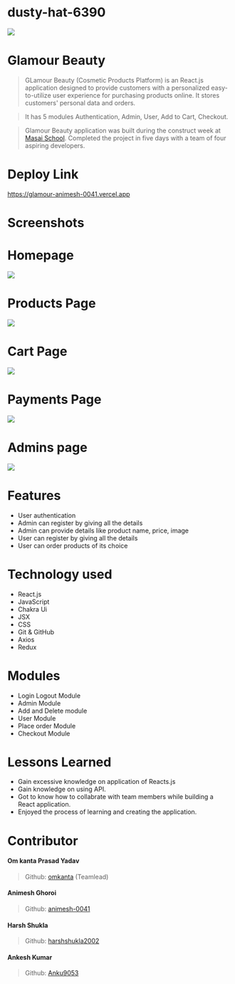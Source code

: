 # dusty-hat-6390

<img src="https://i.postimg.cc/GpBtSsjH/Glamour-Logo-cropped.jpg"/>

# Glamour Beauty

> GLamour Beauty (Cosmetic Products Platform) is an React.js application designed to provide customers with a personalized easy-to-utilize user experience for purchasing products online. It stores customers' personal data and orders.

> It has 5 modules Authentication, Admin, User, Add to Cart, Checkout.

> Glamour Beauty application was built during the construct week at [Masai School](https://masaischool.com/). Completed the project in five days with a team of four aspiring developers.

# Deploy Link 
https://glamour-animesh-0041.vercel.app

# Screenshots

# Homepage

<img src='https://i.postimg.cc/Hsxr7K7w/Screenshot-2023-04-03-110522.png' />

# Products Page

<img src='https://i.postimg.cc/R0FmP54d/Screenshot-2023-04-03-110707.png'/>

# Cart Page

<img src='https://i.postimg.cc/W3G5gzCH/Screenshot-2023-04-03-110824.png' />

# Payments Page

<img src='https://i.postimg.cc/pd2rR6x5/Screenshot-2023-04-03-110921.png' />

# Admins page

<img src="https://i.postimg.cc/6Qk9Tbxh/Screenshot-2023-04-03-111046.png" />


# Features

- User authentication
- Admin can register by giving all the details
- Admin can provide details like product name, price, image
- User can register by giving all the details
- User can order products of its choice

# Technology used

- React.js
- JavaScript
- Chakra Ui
- JSX
- CSS
- Git & GitHub
- Axios
- Redux

# Modules

- Login Logout Module
- Admin Module
- Add and Delete module
- User Module
- Place order Module
- Checkout Module

# Lessons Learned

- Gain excessive knowledge on application of Reacts.js
- Gain knowledge on using API.
- Got to know how to collabrate with team members while building a React application.
- Enjoyed the process of learning and creating the application.

# Contributor

#### Om kanta Prasad Yadav

> Github: [omkanta](https://github.com/Omkanta)
> (Teamlead)

#### Animesh Ghoroi

> Github: [animesh-0041](https://github.com/animesh-0041)

#### Harsh Shukla

> Github: [harshshukla2002](https://github.com/harshshukla2002)

#### Ankesh Kumar

> Github: [Anku9053](https://github.com/Anku9053)

